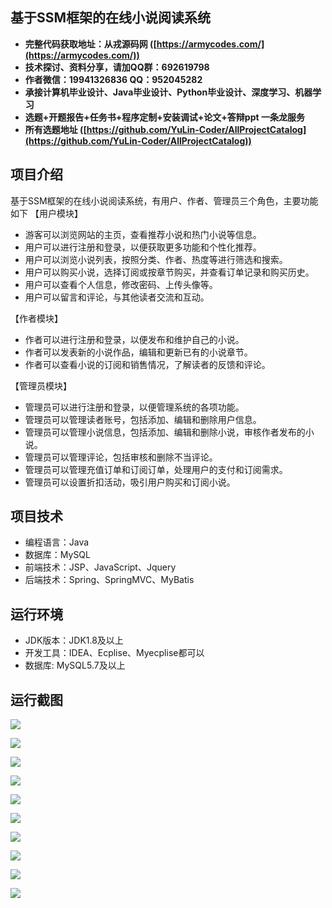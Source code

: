 ## 基于SSM框架的在线小说阅读系统

- <b>完整代码获取地址：从戎源码网 ([https://armycodes.com/](https://armycodes.com/))</b>
- <b>技术探讨、资料分享，请加QQ群：692619798</b> 
- <b>作者微信：19941326836  QQ：952045282</b> 
- <b>承接计算机毕业设计、Java毕业设计、Python毕业设计、深度学习、机器学习</b>
- <b>选题+开题报告+任务书+程序定制+安装调试+论文+答辩ppt 一条龙服务</b>
- <b>所有选题地址 ([https://github.com/YuLin-Coder/AllProjectCatalog](https://github.com/YuLin-Coder/AllProjectCatalog)) </b>

## 项目介绍
基于SSM框架的在线小说阅读系统，有用户、作者、管理员三个角色，主要功能如下
【用户模块】
- 游客可以浏览网站的主页，查看推荐小说和热门小说等信息。
- 用户可以进行注册和登录，以便获取更多功能和个性化推荐。
- 用户可以浏览小说列表，按照分类、作者、热度等进行筛选和搜索。
- 用户可以购买小说，选择订阅或按章节购买，并查看订单记录和购买历史。
- 用户可以查看个人信息，修改密码、上传头像等。
- 用户可以留言和评论，与其他读者交流和互动。

【作者模块】
- 作者可以进行注册和登录，以便发布和维护自己的小说。
- 作者可以发表新的小说作品，编辑和更新已有的小说章节。
- 作者可以查看小说的订阅和销售情况，了解读者的反馈和评论。

【管理员模块】
- 管理员可以进行注册和登录，以便管理系统的各项功能。
- 管理员可以管理读者账号，包括添加、编辑和删除用户信息。
- 管理员可以管理小说信息，包括添加、编辑和删除小说，审核作者发布的小说。
- 管理员可以管理评论，包括审核和删除不当评论。
- 管理员可以管理充值订单和订阅订单，处理用户的支付和订阅需求。
- 管理员可以设置折扣活动，吸引用户购买和订阅小说。

## 项目技术
- 编程语言：Java
- 数据库：MySQL
- 前端技术：JSP、JavaScript、Jquery
- 后端技术：Spring、SpringMVC、MyBatis

## 运行环境
- JDK版本：JDK1.8及以上
- 开发工具：IDEA、Ecplise、Myecplise都可以
- 数据库: MySQL5.7及以上

## 运行截图
![](screenshot/1.png)

![](screenshot/2.png)

![](screenshot/3.png)

![](screenshot/4.png)

![](screenshot/5.png)

![](screenshot/6.png)

![](screenshot/7.png)

![](screenshot/8.png)

![](screenshot/9.png)

![](screenshot/10.png)
